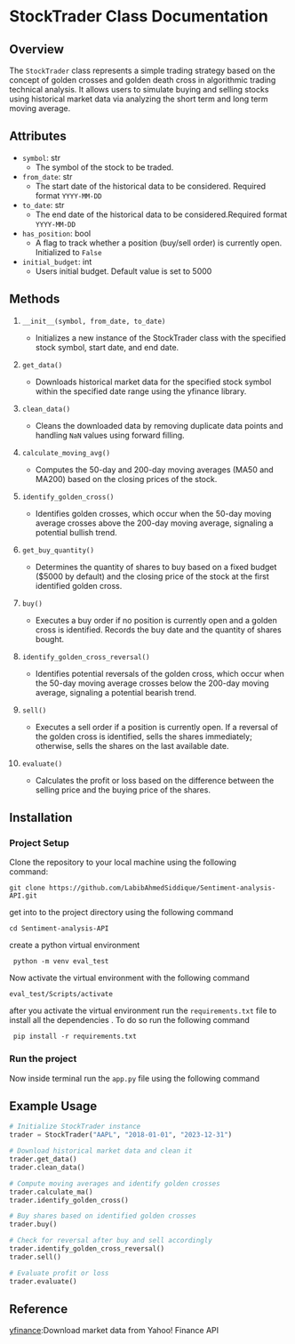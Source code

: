 # StockTrader Class Documentation

## Overview

The `StockTrader` class represents a simple trading strategy based on the concept of golden crosses and golden death cross in algorithmic trading technical analysis. It allows users to simulate buying and selling stocks using historical market data via analyzing the short term and long term moving average.

## Attributes

- `symbol`: str
  - The symbol of the stock to be traded.
- `from_date`: str
  - The start date of the historical data to be considered. Required format `YYYY-MM-DD`
- `to_date`: str
  - The end date of the historical data to be considered.Required format `YYYY-MM-DD`
- `has_position`: bool
  - A flag to track whether a position (buy/sell order) is currently open. Initialized to `False`
 - `initial_budget`: int
	  - Users initial budget. Default value is set to 5000

## Methods

1. `__init__(symbol, from_date, to_date)`
   - Initializes a new instance of the StockTrader class with the specified stock symbol, start date, and end date.

2. `get_data()`
   - Downloads historical market data for the specified stock symbol within the specified date range using the yfinance library.

3. `clean_data()`
   - Cleans the downloaded data by removing duplicate data points and handling `NaN` values using forward filling.

4. `calculate_moving_avg()`
   - Computes the 50-day and 200-day moving averages (MA50 and MA200) based on the closing prices of the stock.

5. `identify_golden_cross()`
   - Identifies golden crosses, which occur when the 50-day moving average crosses above the 200-day moving average, signaling a potential bullish trend.

6. `get_buy_quantity()`
   - Determines the quantity of shares to buy based on a fixed budget ($5000 by default) and the closing price of the stock at the first identified golden cross.

7. `buy()`
   - Executes a buy order if no position is currently open and a golden cross is identified. Records the buy date and the quantity of shares bought.

8. `identify_golden_cross_reversal()`
   - Identifies potential reversals of the golden cross, which occur when the 50-day moving average crosses below the 200-day moving average, signaling a potential bearish trend.

9. `sell()`
   - Executes a sell order if a position is currently open. If a reversal of the golden cross is identified, sells the shares immediately; otherwise, sells the shares on the last available date.

10. `evaluate()`
    - Calculates the profit or loss based on the difference between the selling price and the buying price of the shares.
 ## Installation 
 ### Project Setup

Clone the repository to your local machine using the following   
 command:

   

    git clone https://github.com/LabibAhmedSiddique/Sentiment-analysis-API.git   
    
   get into to the project directory using the following command

 

    cd Sentiment-analysis-API

create a python virtual environment 

     python -m venv eval_test

Now activate the virtual environment with the following command 


    eval_test/Scripts/activate
after you activate the virtual environment run the `requirements.txt` file to install all the dependencies . To do so run the following command 

     pip install -r requirements.txt

### Run the project
Now inside terminal run the `app.py` file using the following command



## Example Usage

```python
# Initialize StockTrader instance
trader = StockTrader("AAPL", "2018-01-01", "2023-12-31")

# Download historical market data and clean it
trader.get_data()
trader.clean_data()

# Compute moving averages and identify golden crosses
trader.calculate_ma()
trader.identify_golden_cross()

# Buy shares based on identified golden crosses
trader.buy()

# Check for reversal after buy and sell accordingly
trader.identify_golden_cross_reversal()
trader.sell()

# Evaluate profit or loss
trader.evaluate()
```
## Reference 
[yfinance](https://pypi.org/project/yfinance/):Download market data from Yahoo! Finance API
